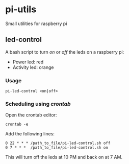 # pi-utils
Small utilities for raspberry pi

## led-control
A bash script to turn _on_ or _off_ the leds on a raspberry pi:
- Power led: red
- Activity led: orange

### Usage
```pi-led-control <on|off>```

### Scheduling using _crontab_
Open the crontab editor:
```
crontab -e
```
Add the following lines:
```
0 22 * * * /path_to_file/pi-led-control.sh off
0 7 * * *  /path_to_file/pi-led-control.sh on
```
This will turn off the leds at 10 PM and back on at 7 AM.
